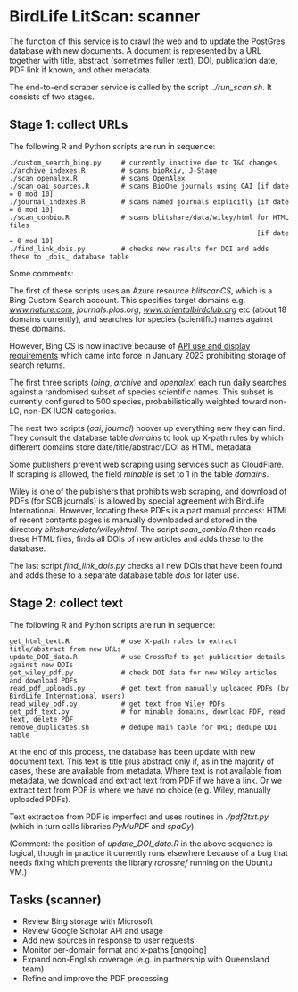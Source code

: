 # BirdLife LitScan: scanner

The function of this service is to crawl the web and to update the PostGres database with new documents. A document is represented by a URL together with title, abstract (sometimes fuller text),  DOI, publication date, PDF link if known, and other metadata.

The end-to-end scraper service is called by the script _../run\_scan.sh_. It consists of two stages.

## Stage 1: collect URLs

The following R and Python scripts are run in sequence:

    ./custom_search_bing.py     # currently inactive due to T&C changes
    ./archive_indexes.R         # scans bioRxiv, J-Stage
    ./scan_openalex.R           # scans OpenAlex
    ./scan_oai_sources.R        # scans BioOne journals using OAI [if date = 0 mod 10]
    ./journal_indexes.R         # scans named journals explicitly [if date = 0 mod 10]
    ./scan_conbio.R             # scans blitshare/data/wiley/html for HTML files
                                                                  [if date = 0 mod 10]
    ./find_link_dois.py         # checks new results for DOI and adds these to _dois_ database table

Some comments:

The first of these scripts uses an Azure resource _blitscanCS_, which is a Bing Custom Search account. This specifies target domains e.g. _www.nature.com_, _journals.plos.org_, _www.orientalbirdclub.org_ etc (about 18 domains currently), and searches for species (scientific) names against these domains. 

However, Bing CS is now inactive because of [API use and display requirements](https://learn.microsoft.com/en-us/bing/search-apis/bing-web-search/use-display-requirements) which came into force in January 2023 prohibiting storage of search returns.

The first three scripts (_bing_, _archive_ and _openalex_) each run daily searches against a randomised subset of species scientific names. This subset is currently configured to 500 species, probabilistically weighted toward non-LC, non-EX IUCN categories.

The next two scripts (_oai_, _journal_) hoover up everything new they can find. They consult the database table _domains_ to look up X-path rules by which different domains store date/title/abstract/DOI as HTML metadata.

Some publishers prevent web scraping using services such as CloudFlare. If scraping is allowed, the field _minable_ is set to 1 in the table _domains_.

Wiley is one of the publishers that prohibits web scraping, and download of PDFs (for SCB journals) is allowed by special agreement with BirdLife International. However, locating these PDFs is a part manual process: HTML of recent contents pages is manually downloaded and stored in the directory _blitshare/data/wiley/html_. The script _scan\_conbio.R_ then reads these HTML files, finds all DOIs of new articles and adds these to the database.

The last script _find\_link\_dois.py_ checks all new DOIs that have been found and adds these to a separate database table _dois_ for later use.

## Stage 2: collect text

The following R and Python scripts are run in sequence:

    get_html_text.R             # use X-path rules to extract title/abstract from new URLs
    update_DOI_data.R           # use CrossRef to get publication details against new DOIs
    get_wiley_pdf.py            # check DOI data for new Wiley articles and download PDFs
    read_pdf_uploads.py         # get text from manually uploaded PDFs (by BirdLife International users)
    read_wiley_pdf.py           # get text from Wiley PDFs
    get_pdf_text.py             # for minable domains, download PDF, read text, delete PDF
    remove_duplicates.sh        # dedupe main table for URL; dedupe DOI table

At the end of this process, the database has been update with new document text. This text is title plus abstract only if, as in the majority of cases, these are available from metadata. Where text is not available from metadata, we download and extract text from PDF if we have a link. Or we extract text from PDF is where we have no choice (e.g. Wiley, manually uploaded PDFs).

Text extraction from PDF is imperfect and uses routines in _./pdf2txt.py_ (which in turn calls libraries _PyMuPDF_ and _spaCy_). 

(Comment: the position of _update\_DOI\_data.R_ in the above sequence is logical, though in practice it currently runs elsewhere because of a bug that needs fixing which prevents the library _rcrossref_ running on the Ubuntu VM.)

## Tasks (scanner)

- Review Bing storage with Microsoft
- Review Google Scholar API and usage
- Add new sources in response to user requests
- Monitor per-domain format and x-paths [ongoing]
- Expand non-English coverage (e.g. in partnership with Queensland team)
- Refine and improve the PDF processing
